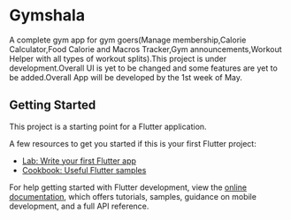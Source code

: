 # Gymshala

A complete gym app for gym goers(Manage membership,Calorie Calculator,Food Calorie and Macros Tracker,Gym announcements,Workout Helper with all types of workout splits).This project is under development.Overall UI is yet to be changed and some features are yet to be added.Overall App will be developed by the 1st week of May.

## Getting Started

This project is a starting point for a Flutter application.

A few resources to get you started if this is your first Flutter project:

- [Lab: Write your first Flutter app](https://docs.flutter.dev/get-started/codelab)
- [Cookbook: Useful Flutter samples](https://docs.flutter.dev/cookbook)

For help getting started with Flutter development, view the
[online documentation](https://docs.flutter.dev/), which offers tutorials,
samples, guidance on mobile development, and a full API reference.
